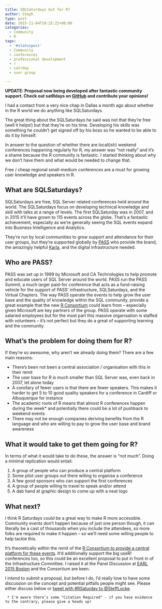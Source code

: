 ```yaml
---
title: SQLSaturdays but for R?
author: Steph
type: post
date: 2015-11-04T19:25:22+00:00
categories:
  - Community
  - R
tags:
  - '#statuspost'
  - Community
  - conferences
  - professional development
  - r
  - satrday
  - user group

---
```

**UPDATE: Proposal now being developed after fantastic community support. Check out satRdays on [GitHub][1] and contribute your opinions!**

I had a contact from a very nice chap in Dallas a month ago about whether in the R world we do anything like SQLSaturdays.

The great thing about the SQLSaturdays he said was not that they&#8217;re free (well it helps!) but that they&#8217;re on his time. Developing his skills was something he couldn&#8217;t get signed off by his boss so he wanted to be able to do it by himself.

In answer to the question of whether there are local(ish) weekend conferences happening regularly for R, my answer was &#8220;not really&#8221; and it&#8217;s a shame because the R community is fantastic. I started thinking about why we don&#8217;t have them and what would be needed to change that.

Free / cheap regional small-medium conferences are a must for growing user knowledge and speakers in R.

<!--more-->

## What are SQLSaturdays?

SQLSaturdays are free, SQL Server related conferences held around the world. The SQLSaturdays focus on developing technical knowledge and skill with talks at a range of levels. The first SQLSaturday was in 2007, and in 2015 it&#8217;ll have grown to 115 events across the globe. That&#8217;s a fantastic achievement, especially as we&#8217;re generally seeing the SQL events expand into Business Intelligence and Analytics.

They&#8217;re run by local communities to grow support and attendance for their user groups, but they&#8217;re supported globally by [PASS][2] who provide the brand, the amazingly helpful [Karla][3], and the digital infrastructure needed.

## Who are PASS?

PASS was set up in 1999 by Microsoft and CA Technologies to help promote and educate users of SQL Server around the world. PASS run the PASS Summit, a much larger paid-for conference that acts as a fund-raising vehicle for the support of PASS&#8217; infrastructure, SQLSaturdays, and the Virtual Chapters. The way PASS operate the events to help grow the user base and the quality of knowledge within the SQL community, provide a great example that the new [R Consortium][4] could learn from &#8211; especially given Microsoft are key partners of the group. PASS operate with some salaried employees but for the most part this massive organisation is staffed with volunteers &#8211; it&#8217;s not perfect but they do a great of supporting learning and the community.

## What&#8217;s the problem for doing them for R?

If they&#8217;re so awesome, why aren&#8217;t we already doing them? There are a few main reasons:

  * There&#8217;s been not been a central association / organisation with this in their remit
  * The user base for R is much smaller than SQL Server was, even back in 2007, let alone today
  * A corollary of fewer users is that there are fewer speakers. This makes it harder to get 5 to 10 good quality speakers for a conference in Cardiff or Albuquerque for instance
  * The academic roots of R means that almost R conferences happen during the week* and potentially there could be a lot of pushback to weekend events
  * There may not be enough companies deriving benefits from the R language and who are willing to pay to grow the user base and brand awareness

## What it would take to get them going for R?

In terms of what it would take to do these, the answer is &#8220;not much&#8221;. Doing a minimal replication would entail:

  1. A group of people who can produce a central platform
  2. Some pilot user groups out there willing to organise a conference
  3. A few good sponsors who can support the first conferences
  4. A group of people willing to travel to speak and/or attend
  5. A dab hand at graphic design to come up with a neat logo

## What next?

I think R Saturdays could be a great way to make R more accessible. Community events don&#8217;t happen because of just one person though, it can literally be a cast of thousands when you include the attendees, so more folks are required to make it happen &#8211; so we&#8217;ll need some willing people to help tackle this.

It&#8217;s theoretically within the remit of the [R Consortium to provide a central platform for these events][5]. It&#8217;d additionally support the big useR! conferences too, so this could be an excellent proposal to put in front in of the Infrastructure Committee. I raised it at the Panel Discussion at [EARL 2015 Boston][6] and the Consortium are keen.

I intend to submit a proposal, but before I do, I&#8217;d really love to have some discussion on the concept and potential pitfalls people might see. Please either discuss below or [tweet with #RSaturday to @SteffLocke][7].

     * I'm aware there's some "Citation Required" - if you have evidence to the contrary, please give a heads up!

 [1]: https://github.com/stephlocke/RSaturday-proposal
 [2]: http://sqlpass.org/
 [3]: https://twitter.com/KarlaKay22
 [4]: https://www.r-consortium.org/
 [5]: https://www.r-consortium.org/news/faqs/what-kinds-projects-will-r-consortium-undertake
 [6]: http://www.earl-conference.com/boston/agenda/
 [7]: https://twitter.com/home?status=Hey%20%40SteffLocke,%20about%20%23RSaturdays
